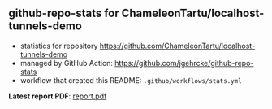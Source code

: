 ## github-repo-stats for ChameleonTartu/localhost-tunnels-demo

- statistics for repository https://github.com/ChameleonTartu/localhost-tunnels-demo
- managed by GitHub Action: https://github.com/jgehrcke/github-repo-stats
- workflow that created this README: `.github/workflows/stats.yml`

**Latest report PDF**: [report.pdf](https://github.com/ChameleonTartu/buymeacoffee-repo-stats/raw/master/ChameleonTartu/localhost-tunnels-demo/latest-report/report.pdf)

